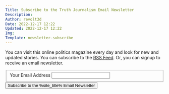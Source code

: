 ```yaml
---
Title: Subscribe to the Truth Journalism Email Newsletter
Description: 
Author: revolt3d
Date: 2022-12-17 12:22
Updated: 2022-12-17 12:22
Img: 
Template: newsletter-subscribe
---
```

You can visit this online politics magazine every day and look for new and updated stories. You can subscribe to the [RSS Feed](rss.xml). Or, you can signup to receive an email newsletter.

<form action="newsletter-subscribe-confirmation" method="post">
<fieldset>
<label for="email">Your Email Address</label>
<input type="text" name="email" value="">
</fieldset>
<div class="h-captcha" data-sitekey="39f06dbd-7806-462d-91d3-65327da6154a"></div>
<button type="submit">Subscribe to the %site_title% Email Newsletter</button>
</form>